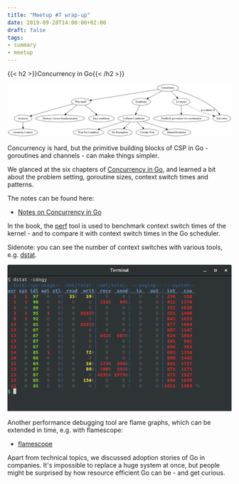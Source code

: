 ```yaml
---
title: "Meetup #7 wrap-up"
date: 2019-09-28T14:00:00+02:00
draft: false
tags:
- summary
- meetup
---
```


{{< h2 >}}Concurrency in Go{{< /h2 >}}

![](/images/cignotes-chapter-1-topics.png)

Concurrency is hard, but the primitive building blocks of CSP in Go -
goroutines and channels - can make things simpler.

We glanced at the six chapters of [Concurrency in
Go](http://shop.oreilly.com/product/0636920046189.do), and learned a bit about
the problem setting, goroutine sizes, context switch times and patterns.

The notes can be found here:

* [Notes on Concurrency in Go](https://github.com/miku/cignotes)

In the book, the [perf](https://perf.wiki.kernel.org) tool is used to benchmark
context switch times of the kernel - and to compare it with context switch
times in the Go scheduler.

Sidenote: you can see the number of context switches with various tools, e.g. [dstat](https://linux.die.net/man/1/dstat).

![](/images/dstat.png)

Another performance debugging tool are flame graphs, which can be extended in
time, e.g. with flamescope:

* [flamescope](https://github.com/Netflix/flamescope)

Apart from technical topics, we discussed adoption stories of Go in companies.
It's impossible to replace a huge system at once, but people might be surprised
by how resource efficient Go can be - and get curious.


